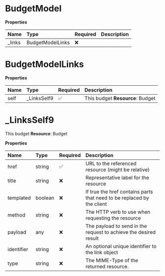 # BudgetModel

**Properties**

| Name    | Type             | Required | Description |
| :------ | :--------------- | :------- | :---------- |
| \_links | BudgetModelLinks | ❌       |             |

# BudgetModelLinks

**Properties**

| Name | Type         | Required | Description                      |
| :--- | :----------- | :------- | :------------------------------- |
| self | \_LinksSelf9 | ✅       | This budget **Resource**: Budget |

# \_LinksSelf9

This budget **Resource**: Budget

**Properties**

| Name       | Type    | Required | Description                                                            |
| :--------- | :------ | :------- | :--------------------------------------------------------------------- |
| href       | string  | ✅       | URL to the referenced resource (might be relative)                     |
| title      | string  | ❌       | Representative label for the resource                                  |
| templated  | boolean | ❌       | If true the href contains parts that need to be replaced by the client |
| method     | string  | ❌       | The HTTP verb to use when requesting the resource                      |
| payload    | any     | ❌       | The payload to send in the request to achieve the desired result       |
| identifier | string  | ❌       | An optional unique identifier to the link object                       |
| type       | string  | ❌       | The MIME-Type of the returned resource.                                |

<!-- This file was generated by liblab | https://liblab.com/ -->
